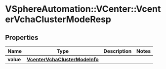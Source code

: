 # VSphereAutomation::VCenter::VcenterVchaClusterModeResp

## Properties
Name | Type | Description | Notes
------------ | ------------- | ------------- | -------------
**value** | [**VcenterVchaClusterModeInfo**](VcenterVchaClusterModeInfo.md) |  | 


